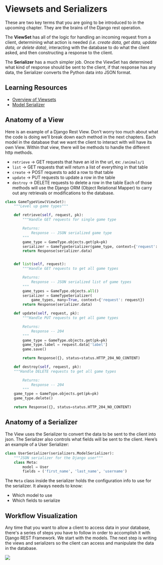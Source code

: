 # Viewsets and Serializers

These are two key terms that you are going to be introduced to in the upcoming chapter. They are the brains of the Django rest operation.

The **ViewSet** has all of the logic for handling an incoming request from a client, determining what action is needed _(i.e. create data, get data, update data, or delete data)_, interacting with the database to do what the client asked, and then constructing a response to the client.

The **Serializer** has a much simpler job. Once the ViewSet has determined what kind of response should be sent to the client, if that response has any data, the Serializer converts the Python data into JSON format.

## Learning Resources

* [Overview of Viewsets](https://www.django-rest-framework.org/api-guide/viewsets/)
* [Model Serializer](https://www.django-rest-framework.org/api-guide/serializers/#modelserializer)

## Anatomy of a View
Here is an example of a Django Rest View. Don’t worry too much about what the code is doing we’ll break down each method in the next chapters. Each model in the database that we want the client to interact with will have its own View. Within that view, there will be methods to handle the different http methods.
- `retrieve` -\> GET requests that have an id in the url, ex: `/animals/1`
- `list` -\> GET requests that will return a list of everything in that table
- `create` -\> POST requests to add a row to that table
- `update` -\> PUT requests to update a row in the table
- `destroy` -\> DELETE requests to delete a row in the table
Each of those methods will use the Django ORM (Object Relational Mapper) to carry out any retrievals or modifications to the database.

```python
class GameTypeView(ViewSet):
    """Level up game types"""

    def retrieve(self, request, pk):
        """Handle GET requests for single game type

        Returns:
            Response -- JSON serialized game type
        """
        game_type = GameType.objects.get(pk=pk)
        serializer = GameTypeSerializer(game_type, context={'request': request})
        return Response(serializer.data)


    def list(self, request):
        """Handle GET requests to get all game types

        Returns:
            Response -- JSON serialized list of game types
        """
        game_types = GameType.objects.all()
        serializer = GameTypeSerializer(
            game_types, many=True, context={'request': request})
        return Response(serializer.data)

    def update(self, request, pk):
        """Handle PUT requests to get all game types

        Returns:
            Response -- 204
        """
        game_type = GameType.objects.get(pk=pk)
        game_type.label = request.data['label']
        game.save()

        return Response({}, status=status.HTTP_204_NO_CONTENT)

    def destroy(self, request, pk):
	"""Handle DELETE requests to get all game types

        Returns:
            Response -- 204
        """
	game_type = GameType.objects.get(pk=pk)
	game_type.delete()

	return Response({}, status=status.HTTP_204_NO_CONTENT)

```

## Anatomy of a Serializer
The View uses the Serializer to convert the data to be sent to the client into json. The Serializer also controls what fields will be sent to the client. Here’s an example of a User Serializer:
```python
class UserSerializer(serializers.ModelSerializer):
    """JSON serializer for the Django user"""
    class Meta:
        model = User
        fields = ('first_name', 'last_name', 'username')
```
The `Meta` class inside the serializer holds the configuration info to use for the serializer. It always needs to know:
- Which model to use
- Which fields to serialize

## Workflow Visualization

Any time that you want to allow a client to access data in your database, there's a series of steps you have to follow in order to accomplish it with Django REST Framework. We start with the models. The next step is writing the views and serializers so the client can access and manipulate the data in the database.

![](./images/django-rest-process.png)




